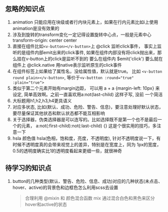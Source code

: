 ## 忽略的知识点
1. animation 只能应用在块级或者行内块元素上，如果在行内元素比如i上使用animation是没有效果的
2. 涉及到旋转的transform变化一定记得设置旋转中心点，一般是元素中心 transform-origin: center center
3. 直接在组件比如`<v-button></v-button>`上 @click 监听click事件， 事实上监听的是组件内部emit出来的click事件, 如果在组件内部没有将click抛出来，那么挂在v-button上的click是监听不到的
   要么在组件内 $emit('click') 要么就在组件上 @click.native 用native表示监听原生的click事件
4. 在组件标签上如果给了属性名，没给属性值，默认就是true。 比如 `<v-button round plain></v-button>`, 等价于`<v-buttton :round="true" :plain="true">`
5. 类似于第二个元素开始有margin边距， 可以用 a + a {margin-left: 10px} 来设定, 简单高效啊。之前一直喜欢用a:not(last-child) 这样子写, 没前
   一个简洁
6. 大标题用h1,h2,h3,h4更具语义
7. 对应多状态, 比如(默认、成功、危险、警告、信息)，要注意处理好默认状态，要尽量保证其他状态和默认状态都不能互相影响
8. 关于选择器，伪类选择器是可以连写的。比如选择既不是第一个也不是最后一个的元素， a:not(:first-child):not(:last-child) {}
   这是个很实用的技巧，多注意一下
9. hsla 颜色值 hsla(色相，饱和度，亮度，不透明度), 针对不透明度说一下，有时候不透明度真的会带来视觉上的差异，特别是在宽度上，同为
   1px的宽度，0.5的透明度确实比1的透明度看起来更细一些，就很神奇
## 待学习的知识点
1. button的几种类型(默认、警告、危险、信息、成功)对应的几种状态(未点击、hover、active)的背景色和边框色怎么利用scss去设置
   > 合理利用 @mixin 和 颜色混合函数 mix 通过混合白色和黑色来区分hover和active的状态